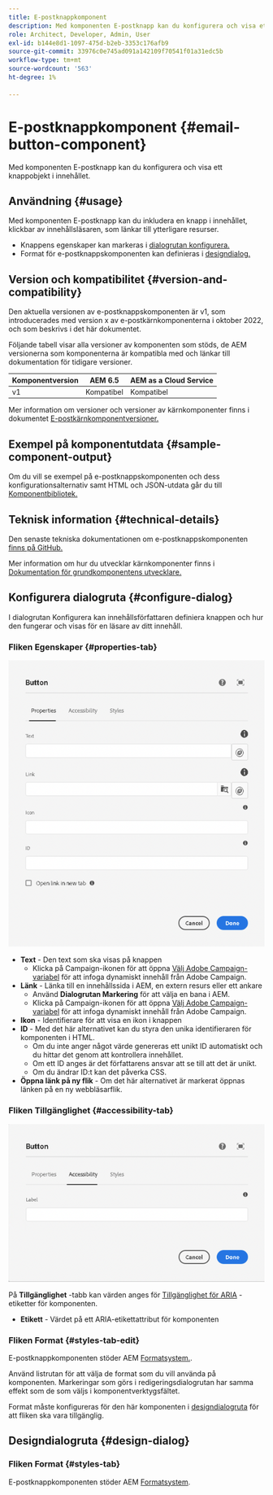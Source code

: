 ```yaml
---
title: E-postknappkomponent
description: Med komponenten E-postknapp kan du konfigurera och visa ett knappobjekt i innehållet.
role: Architect, Developer, Admin, User
exl-id: b144e8d1-1097-475d-b2eb-3353c176afb9
source-git-commit: 33976c0e745ad091a142109f70541f01a31edc5b
workflow-type: tm+mt
source-wordcount: '563'
ht-degree: 1%

---
```



# E-postknappkomponent {#email-button-component}

Med komponenten E-postknapp kan du konfigurera och visa ett knappobjekt i innehållet.

## Användning {#usage}

Med komponenten E-postknapp kan du inkludera en knapp i innehållet, klickbar av innehållsläsaren, som länkar till ytterligare resurser.

* Knappens egenskaper kan markeras i [dialogrutan konfigurera.](#configure-dialog)
* Format för e-postknappskomponenten kan definieras i [designdialog.](#design-dialog)

## Version och kompatibilitet {#version-and-compatibility}

Den aktuella versionen av e-postknappskomponenten är v1, som introducerades med version x av e-postkärnkomponenterna i oktober 2022, och som beskrivs i det här dokumentet.

Följande tabell visar alla versioner av komponenten som stöds, de AEM versionerna som komponenterna är kompatibla med och länkar till dokumentation för tidigare versioner.

| Komponentversion | AEM 6.5 | AEM as a Cloud Service |
|---|---|---|
| v1 | Kompatibel | Kompatibel |

Mer information om versioner och versioner av kärnkomponenter finns i dokumentet [E-postkärnkomponentversioner.](/help/email/versions.md)

## Exempel på komponentutdata {#sample-component-output}

Om du vill se exempel på e-postknappskomponenten och dess konfigurationsalternativ samt HTML och JSON-utdata går du till [Komponentbibliotek.](https://adobe.com/go/aem_cmp_library_email_button)

## Teknisk information {#technical-details}

Den senaste tekniska dokumentationen om e-postknappskomponenten [finns på GitHub.](https://adobe.com/go/aem_cmp_tech_email_button_v1)

Mer information om hur du utvecklar kärnkomponenter finns i [Dokumentation för grundkomponentens utvecklare.](/help/developing/overview.md)

## Konfigurera dialogruta {#configure-dialog}

I dialogrutan Konfigurera kan innehållsförfattaren definiera knappen och hur den fungerar och visas för en läsare av ditt innehåll.

### Fliken Egenskaper {#properties-tab}

![Fliken Egenskaper i redigeringsdialogrutan för Button-komponenten](/help/email/assets/email-button-edit-properties.png)

* **Text** - Den text som ska visas på knappen
   * Klicka på Campaign-ikonen för att öppna [Välj Adobe Campaign-variabel](/help/email/campaign-variables.md) för att infoga dynamiskt innehåll från Adobe Campaign.
* **Länk** - Länka till en innehållssida i AEM, en extern resurs eller ett ankare
   * Använd **Dialogrutan Markering** för att välja en bana i AEM.
   * Klicka på Campaign-ikonen för att öppna [Välj Adobe Campaign-variabel](/help/email/campaign-variables.md) för att infoga dynamiskt innehåll från Adobe Campaign.
* **Ikon** - Identifierare för att visa en ikon i knappen
* **ID** - Med det här alternativet kan du styra den unika identifieraren för komponenten i HTML.
   * Om du inte anger något värde genereras ett unikt ID automatiskt och du hittar det genom att kontrollera innehållet.
   * Om ett ID anges är det författarens ansvar att se till att det är unikt.
   * Om du ändrar ID:t kan det påverka CSS.
* **Öppna länk på ny flik** - Om det här alternativet är markerat öppnas länken på en ny webbläsarflik.

### Fliken Tillgänglighet {#accessibility-tab}

![Fliken Tillgänglighet i redigeringsdialogrutan för Button-komponenten](/help/email/assets/email-button-edit-accessibility.png)

På **Tillgänglighet** -tabb kan värden anges för [Tillgänglighet för ARIA](https://www.w3.org/WAI/standards-guidelines/aria/) -etiketter för komponenten.

* **Etikett** - Värdet på ett ARIA-etikettattribut för komponenten

### Fliken Format {#styles-tab-edit}

E-postknappkomponenten stöder AEM [Formatsystem.](/help/get-started/authoring.md#component-styling).

Använd listrutan för att välja de format som du vill använda på komponenten. Markeringar som görs i redigeringsdialogrutan har samma effekt som de som väljs i komponentverktygsfältet.

Format måste konfigureras för den här komponenten i [designdialogruta](#design-dialog) för att fliken ska vara tillgänglig.

## Designdialogruta {#design-dialog}

### Fliken Format {#styles-tab}

E-postknappkomponenten stöder AEM [Formatsystem](/help/get-started/authoring.md#component-styling).
